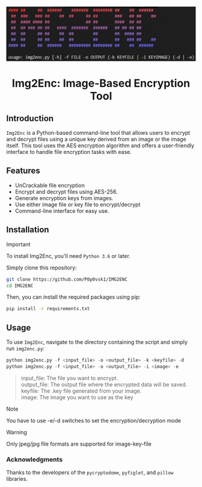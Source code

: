 ![Banner](https://raw.githubusercontent.com/P0p0vsk1/IMG2ENC/main/banner.jpg)

# <center>Img2Enc: Image-Based Encryption Tool</center>

## Introduction
`Img2Enc` is a Python-based command-line tool that allows users to encrypt and decrypt files using a unique key derived from an image or the image itself. This tool uses the AES encryption algorithm and offers a user-friendly interface to handle file encryption tasks with ease.

## Features
- UnCrackable file encryption
- Encrypt and decrypt files using AES-256.
- Generate encryption keys from images.
- Use either image file or key file to encrypt/decrypt
- Command-line interface for easy use.

## Installation
> [!IMPORTANT]
> To install Img2Enc, you'll need `Python 3.6` or later.

Simply clone this repository:
```bash
git clone https://github.com/P0p0vsk1/IMG2ENC
cd IMG2ENC
```

Then, you can install the required packages using pip:
```bash
pip install -r requirements.txt
```

## Usage
To use `Img2Enc`, navigate to the directory containing the script and simply run `img2enc.py`:

```python
python img2enc.py -f <input_file> -o <output_file> -k <keyfile> -d
python img2enc.py -f <input_file> -o <output_file> -i <image> -e
```
> input_file: The file you want to encrypt.<br>
> output_file: The output file where the encrypted data will be saved.<br>
> keyfile: The .key file generated from your image.<br>
> image: The image you want to use as the key<br>

> [!NOTE]
> You have to use -e/-d switches to set the encryption/decryption mode


> [!WARNING]
> Only jpeg/jpg file formats are supported for image-key-file

### Acknowledgments
Thanks to the developers of the `pycryptodome`, `pyfiglet`, and `pillow` libraries.
